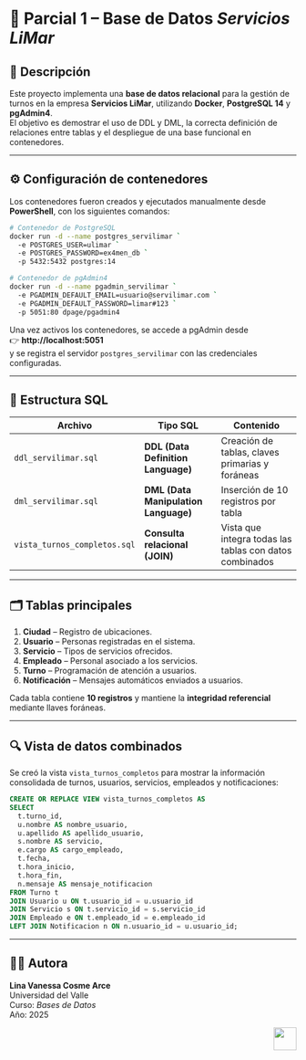 # 🧩 Parcial 1 – Base de Datos *Servicios LiMar*

## 📘 Descripción
Este proyecto implementa una **base de datos relacional** para la gestión de turnos en la empresa **Servicios LiMar**, utilizando **Docker**, **PostgreSQL 14** y **pgAdmin4**.  
El objetivo es demostrar el uso de DDL y DML, la correcta definición de relaciones entre tablas y el despliegue de una base funcional en contenedores.

---

## ⚙️ Configuración de contenedores

Los contenedores fueron creados y ejecutados manualmente desde **PowerShell**, con los siguientes comandos:

```bash
# Contenedor de PostgreSQL
docker run -d --name postgres_servilimar `
  -e POSTGRES_USER=ulimar `
  -e POSTGRES_PASSWORD=ex4men_db `
  -p 5432:5432 postgres:14

# Contenedor de pgAdmin4
docker run -d --name pgadmin_servilimar `
  -e PGADMIN_DEFAULT_EMAIL=usuario@servilimar.com `
  -e PGADMIN_DEFAULT_PASSWORD=limar#123 `
  -p 5051:80 dpage/pgadmin4
```

Una vez activos los contenedores, se accede a pgAdmin desde  
👉 **http://localhost:5051**  
y se registra el servidor `postgres_servilimar` con las credenciales configuradas.

---

## 🧱 Estructura SQL

| Archivo                      | Tipo SQL                             | Contenido                                               |
|------------------------------|--------------------------------------|---------------------------------------------------------|
| `ddl_servilimar.sql`         | **DDL (Data Definition Language)**   | Creación de tablas, claves primarias y foráneas         |
| `dml_servilimar.sql`         | **DML (Data Manipulation Language)** | Inserción de 10 registros por tabla                     |
| `vista_turnos_completos.sql` | **Consulta relacional (JOIN)**       | Vista que integra todas las tablas con datos combinados |

---

## 🗂️ Tablas principales
1. **Ciudad** – Registro de ubicaciones.  
2. **Usuario** – Personas registradas en el sistema.  
3. **Servicio** – Tipos de servicios ofrecidos.  
4. **Empleado** – Personal asociado a los servicios.  
5. **Turno** – Programación de atención a usuarios.  
6. **Notificación** – Mensajes automáticos enviados a usuarios.

Cada tabla contiene **10 registros** y mantiene la **integridad referencial** mediante llaves foráneas.

---

## 🔍 Vista de datos combinados

Se creó la vista `vista_turnos_completos` para mostrar la información consolidada de turnos, usuarios, servicios, empleados y notificaciones:

```sql
CREATE OR REPLACE VIEW vista_turnos_completos AS
SELECT 
  t.turno_id,
  u.nombre AS nombre_usuario,
  u.apellido AS apellido_usuario,
  s.nombre AS servicio,
  e.cargo AS cargo_empleado,
  t.fecha,
  t.hora_inicio,
  t.hora_fin,
  n.mensaje AS mensaje_notificacion
FROM Turno t
JOIN Usuario u ON t.usuario_id = u.usuario_id
JOIN Servicio s ON t.servicio_id = s.servicio_id
JOIN Empleado e ON t.empleado_id = e.empleado_id
LEFT JOIN Notificacion n ON n.usuario_id = u.usuario_id;
```

---

## 👨‍💻 Autora
**Lina Vanessa Cosme Arce**  
Universidad del Valle  
Curso: *Bases de Datos*  
Año: 2025  

<p align="right">
  <img src="https://i.pinimg.com/736x/29/34/09/293409d644c47213808c4ab42be9d6ae.jpg" width="40">
</p>

